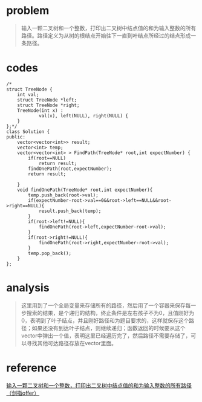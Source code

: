 # problem
>输入一颗二叉树和一个整数，打印出二叉树中结点值的和为输入整数的所有路径。路径定义为从树的根结点开始往下一直到叶结点所经过的结点形成一条路径。

# codes
```
/*
struct TreeNode {
	int val;
	struct TreeNode *left;
	struct TreeNode *right;
	TreeNode(int x) :
			val(x), left(NULL), right(NULL) {
	}
};*/
class Solution {
public:
    vector<vector<int>> result;
    vector<int> temp;
    vector<vector<int> > FindPath(TreeNode* root,int expectNumber) {
        if(root==NULL)
            return result;
        findOnePath(root,expectNumber);
        return result;

    }
    void findOnePath(TreeNode* root,int expectNumber){
        temp.push_back(root->val);
        if(expectNumber-root->val==0&&root->left==NULL&&root->right==NULL){
            result.push_back(temp);
        }
        if(root->left!=NULL){
            findOnePath(root->left,expectNumber-root->val);
        }
        if(root->right!=NULL){
            findOnePath(root->right,expectNumber-root->val);
        }
        temp.pop_back();
    }
};
```
# analysis
>这里用到了一个全局变量来存储所有的路径，然后用了一个容器来保存每一步搜索的结果，是个递归的结构，终止条件是左右孩子不为0，且值刚好为0，表明到了叶子结点，并且刚好路径和为题目要求的，这样就保存这个路径；如果还没有到达叶子结点，则继续递归；函数返回的时候要从这个vector中弹出一个值，表明这里已经遍历完了，然后路径不需要存储了，可以寻找其他可达路径存放在vector里面。

# reference
[输入一颗二叉树和一个整数，打印出二叉树中结点值的和为输入整数的所有路径（剑指offer）][1]

[1]: http://blog.csdn.net/u013113231/article/details/56667396